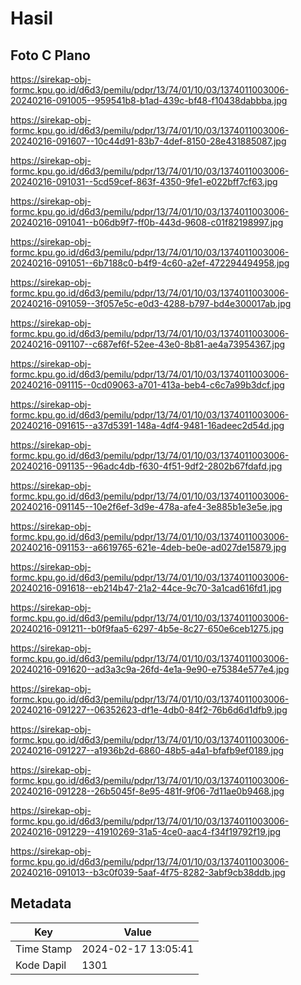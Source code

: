 # Hasil

## Foto C Plano

https://sirekap-obj-formc.kpu.go.id/d6d3/pemilu/pdpr/13/74/01/10/03/1374011003006-20240216-091005--959541b8-b1ad-439c-bf48-f10438dabbba.jpg

https://sirekap-obj-formc.kpu.go.id/d6d3/pemilu/pdpr/13/74/01/10/03/1374011003006-20240216-091607--10c44d91-83b7-4def-8150-28e431885087.jpg

https://sirekap-obj-formc.kpu.go.id/d6d3/pemilu/pdpr/13/74/01/10/03/1374011003006-20240216-091031--5cd59cef-863f-4350-9fe1-e022bff7cf63.jpg

https://sirekap-obj-formc.kpu.go.id/d6d3/pemilu/pdpr/13/74/01/10/03/1374011003006-20240216-091041--b06db9f7-ff0b-443d-9608-c01f82198997.jpg

https://sirekap-obj-formc.kpu.go.id/d6d3/pemilu/pdpr/13/74/01/10/03/1374011003006-20240216-091051--6b7188c0-b4f9-4c60-a2ef-472294494958.jpg

https://sirekap-obj-formc.kpu.go.id/d6d3/pemilu/pdpr/13/74/01/10/03/1374011003006-20240216-091059--3f057e5c-e0d3-4288-b797-bd4e300017ab.jpg

https://sirekap-obj-formc.kpu.go.id/d6d3/pemilu/pdpr/13/74/01/10/03/1374011003006-20240216-091107--c687ef6f-52ee-43e0-8b81-ae4a73954367.jpg

https://sirekap-obj-formc.kpu.go.id/d6d3/pemilu/pdpr/13/74/01/10/03/1374011003006-20240216-091115--0cd09063-a701-413a-beb4-c6c7a99b3dcf.jpg

https://sirekap-obj-formc.kpu.go.id/d6d3/pemilu/pdpr/13/74/01/10/03/1374011003006-20240216-091615--a37d5391-148a-4df4-9481-16adeec2d54d.jpg

https://sirekap-obj-formc.kpu.go.id/d6d3/pemilu/pdpr/13/74/01/10/03/1374011003006-20240216-091135--96adc4db-f630-4f51-9df2-2802b67fdafd.jpg

https://sirekap-obj-formc.kpu.go.id/d6d3/pemilu/pdpr/13/74/01/10/03/1374011003006-20240216-091145--10e2f6ef-3d9e-478a-afe4-3e885b1e3e5e.jpg

https://sirekap-obj-formc.kpu.go.id/d6d3/pemilu/pdpr/13/74/01/10/03/1374011003006-20240216-091153--a6619765-621e-4deb-be0e-ad027de15879.jpg

https://sirekap-obj-formc.kpu.go.id/d6d3/pemilu/pdpr/13/74/01/10/03/1374011003006-20240216-091618--eb214b47-21a2-44ce-9c70-3a1cad616fd1.jpg

https://sirekap-obj-formc.kpu.go.id/d6d3/pemilu/pdpr/13/74/01/10/03/1374011003006-20240216-091211--b0f9faa5-6297-4b5e-8c27-650e6ceb1275.jpg

https://sirekap-obj-formc.kpu.go.id/d6d3/pemilu/pdpr/13/74/01/10/03/1374011003006-20240216-091620--ad3a3c9a-26fd-4e1a-9e90-e75384e577e4.jpg

https://sirekap-obj-formc.kpu.go.id/d6d3/pemilu/pdpr/13/74/01/10/03/1374011003006-20240216-091227--06352623-df1e-4db0-84f2-76b6d6d1dfb9.jpg

https://sirekap-obj-formc.kpu.go.id/d6d3/pemilu/pdpr/13/74/01/10/03/1374011003006-20240216-091227--a1936b2d-6860-48b5-a4a1-bfafb9ef0189.jpg

https://sirekap-obj-formc.kpu.go.id/d6d3/pemilu/pdpr/13/74/01/10/03/1374011003006-20240216-091228--26b5045f-8e95-481f-9f06-7d11ae0b9468.jpg

https://sirekap-obj-formc.kpu.go.id/d6d3/pemilu/pdpr/13/74/01/10/03/1374011003006-20240216-091229--41910269-31a5-4ce0-aac4-f34f19792f19.jpg

https://sirekap-obj-formc.kpu.go.id/d6d3/pemilu/pdpr/13/74/01/10/03/1374011003006-20240216-091013--b3c0f039-5aaf-4f75-8282-3abf9cb38ddb.jpg


## Metadata

| Key        | Value               |
| ---------- | ------------------- |
| Time Stamp | 2024-02-17 13:05:41 |
| Kode Dapil | 1301                |



